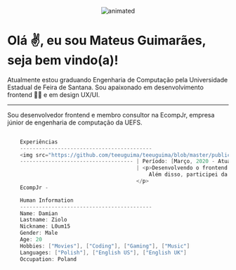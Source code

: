 <p align="center"> <img src="https://github.com/teeuguima/teeuguima/blob/master/public/giphy.gif" alt="animated"/></p>

<h1>Olá ✌, eu sou Mateus Guimarães, seja bem vindo(a)!</h1>

<p>Atualmente estou graduando Engenharia de Computação pela Universidade Estadual de Feira de Santana. Sou apaixonado
    em desenvolvimento frontend 👨‍💻 e em design UX/UI.
</p>
<hr>
<p>Sou desenvolvedor frontend e membro consultor na EcompJr, empresa júnior de engenharia de computação da UEFS.</p>

```csharp
    
    Experiências
    ------------------------------------------
    <img src="https://github.com/teeuguima/teeuguima/blob/master/public/logo.png" width="160px" height="160px" alt=""> | EcompJr
    ------------------------------------ | Período: [Março, 2020 - Atual]
                                         | <p>Desenvolvendo o frontend de sites com as principais tecnologias (HTML, CSS e JS).
                                             Além disso, participei da construção dos protótipos de alguns sites que estava envolvido.
                                         </p>
    EcompJr - 

    Human Information
    ------------------------------------------
    Name: Damian
    Lastname: Ziolo
    Nickname: L0um15
    Gender: Male
    Age: 20
    Hobbies: ["Movies"], ["Coding"], ["Gaming"], ["Music"]
    Languages: ["Polish"], ["English US"], ["English UK"]
    Occupation: Poland
```
